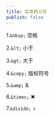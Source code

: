 ```yaml
---
title: 实体转义符
publish: false
---
```


1.`&nbsp;`	空格

2.`&lt;`	小于

3.`&gt;`	大于

4.`&copy;`	版权符号

5.`&amp;`	&

6.`&times;`	✖

7.`&divide;`	÷




